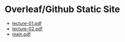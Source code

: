 # Overleaf/Github Static Site

<!-- filetree -->

 - [lecture-01.pdf](./lecture-01.pdf)
 - [lecture-02.pdf](./lecture-02.pdf)
 - [main.pdf](./main.pdf)

<!-- filetreestop -->
